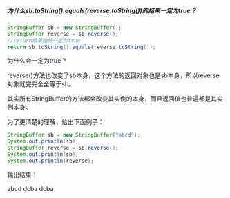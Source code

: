 ##### 为什么sb.toString().equals(reverse.toString())的结果一定为true？

```java
StringBuffer sb = new StringBuffer();
StringBuffer reverse = sb.reverse();
//return结果始终一定为true
return sb.toString().equals(reverse.toString());
```

为什么会一定为true？

reverse()方法也改变了sb本身，这个方法的返回对象也是sb本身，所以reverse对象就完完全全等于sb。

其实所有StringBuffer的方法都会改变其实例的本身，而且返回值也普遍都是其实例本身。

为了更清楚的理解，给出下面例子：

```java
StringBuffer sb = new StringBuffer("abcd");
System.out.println(sb);
StringBuffer reverse = sb.reverse();
System.out.println(sb);
System.out.println(reverse);
```

输出结果：

abcd
dcba
dcba